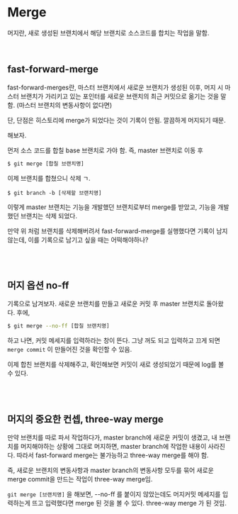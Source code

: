 # Merge

머지란, 새로 생성된 브랜치에서 해당 브랜치로 소스코드를 합치는 작업을 말함.

<br/>

## fast-forward-merge

fast-forward-merges란, 마스터 브랜치에서 새로운 브랜치가 생성된 이후, 머지 시 마스터 브랜치가 가리키고 있는 포인터를 새로운 브랜치의 최근 커밋으로 옮기는 것을 말함. (마스터 브랜치의 변동사항이 없다면)

단, 단점은 히스토리에 merge가 되었다는 것이 기록이 안됨. 깔끔하게 머지되기 때문.

해보자.

먼저 소스 코드를 합칠 base 브랜치로 가야 함. 즉, master 브랜치로 이동 후

```sh
$ git merge [합칠 브랜치명]
```

이제 브랜치를 합쳤으니 삭제 ㄱ.

```shell
$ git branch -b [삭제할 브랜치명]
```

이렇게 master 브랜치는 기능을 개발했던 브랜치로부터 merge를 받았고, 기능을 개발했던 브랜치는 삭제 되었다.

만약 위 처럼 브랜치를 삭제해버려서 fast-forward-merge를 실행했다면 기록이 남지 않는데, 이를 기록으로 남기고 싶을 때는 어떡해야하나?

<br/>

<br/>

## 머지 옵션 no-ff

기록으로 남겨보자. 새로운 브랜치를 만들고 새로운 커밋 후 master 브랜치로 돌아왔다. 후에,

```sh
$ git merge --no-ff [합칠 브랜치명]
```

하고 나면, 커밋 메세지를 입력하라는 창이 뜬다. 그냥 꺼도 되고 입력하고 끄게 되면 `merge commit` 이 만들어진 것을 확인할 수 있음.

이제 합친 브랜치를 삭제해주고, 확인해보면 커밋이 새로 생성되었기 때문에 log를 볼 수 있다.

<br/>

<br/>

## 머지의 중요한 컨셉, three-way merge

만약 브랜치를 따로 파서 작업하다가, master branch에 새로운 커밋이 생겼고, 내 브랜치를 머지해야하는 상황에 그대로 머지하면, master branch에 작업한 내용이 사라진다. 따라서 fast-forward merge는 불가능하고 three-way merge를 해야 함.

즉, 새로운 브랜치의 변동사항과 master branch의 변동사항 모두를 묶어 새로운 merge commit을 만드는 작업이 three-way merge임.

`git merge [브랜치명]` 을 해보면, --no-ff 를 붙이지 않았는데도 머지커밋 메세지를 입력하는게 뜨고 입력했다면 merge 된 것을 볼 수 있다. three-way merge 가 된 것임.





















